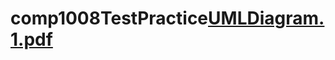 # comp1008TestPractice[UMLDiagram.1.pdf](https://github.com/chrisbarbati/comp1008TestPractice/files/11204078/UMLDiagram.1.pdf)
